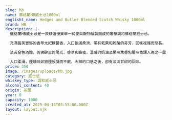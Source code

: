 ```yaml
---
slug: hb
name: 蘇格蘭HB威士忌1000ml
englisht_name: Hedges and Butler Blended Scotch Whisky 1000ml
brand: HB
description: |-
  蘇格蘭HB威士忌是一款精選優質單一純麥與穀物釀製而成的奢華調和蘇格蘭威士忌。

  充滿甜美豐郁的香草太妃糖馨香，入口飽滿柔滑，帶有乾果和乾酪的芬芳，回味複雜而悠長。

  淡黃金色酒體，仿佛肆意的陽光，香草和蜂蜜，溫暖的奶油及果味焦香包覆味蕾讓人為之一震，

  入口柔滑，煙燻味如狼煙般凝而不散，火辣的口感之後，卻有淡淡甘甜的回味。
price: 350
image: /images/uploads/hb.jpg
category: 威士忌
whiskey_type: 調和威士忌
alcohol_content: 40
origin: 英國
year: 0
capacity: 1000
created_at: 2025-04-13T03:55:00.000Z
layout: layout.njk
---
```

